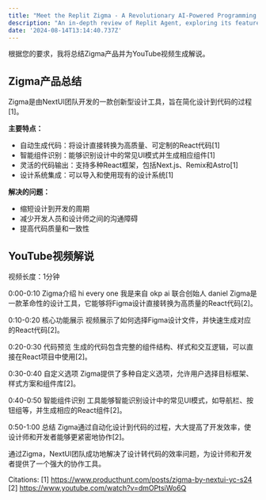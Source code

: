 ```yaml
---
title: "Meet the Replit Zigma - A Revolutionary AI-Powered Programming Assistant"
description: "An in-depth review of Replit Agent, exploring its features, advantages, and potential impact on the programming industry"
date: '2024-08-14T13:14:40.737Z'
---
```


根据您的要求，我将总结Zigma产品并为YouTube视频生成解说。

## Zigma产品总结

Zigma是由NextUI团队开发的一款创新型设计工具，旨在简化设计到代码的过程[1]。

**主要特点：**
- 自动生成代码：将设计直接转换为高质量、可定制的React代码[1]
- 智能组件识别：能够识别设计中的常见UI模式并生成相应组件[1]
- 灵活的代码输出：支持多种React框架，包括Next.js、Remix和Astro[1]
- 设计系统集成：可以导入和使用现有的设计系统[1]

**解决的问题：**
- 缩短设计到开发的周期
- 减少开发人员和设计师之间的沟通障碍
- 提高代码质量和一致性

## YouTube视频解说

视频长度：1分钟

0:00-0:10 Zigma介绍
hi every one 我是来自 okp ai 联合创始人 daniel
Zigma是一款革命性的设计工具，它能够将Figma设计直接转换为高质量的React代码[2]。

0:10-0:20 核心功能展示
视频展示了如何选择Figma设计文件，并快速生成对应的React代码[2]。

0:20-0:30 代码预览
生成的代码包含完整的组件结构、样式和交互逻辑，可以直接在React项目中使用[2]。

0:30-0:40 自定义选项
Zigma提供了多种自定义选项，允许用户选择目标框架、样式方案和组件库[2]。

0:40-0:50 智能组件识别
工具能够智能识别设计中的常见UI模式，如导航栏、按钮组等，并生成相应的React组件[2]。

0:50-1:00 总结
Zigma通过自动化设计到代码的过程，大大提高了开发效率，使设计师和开发者能够更紧密地协作[2]。

通过Zigma，NextUI团队成功地解决了设计转代码的效率问题，为设计师和开发者提供了一个强大的协作工具。

Citations:
[1] https://www.producthunt.com/posts/zigma-by-nextui-yc-s24
[2] https://www.youtube.com/watch?v=dmOPtsiWo6Q